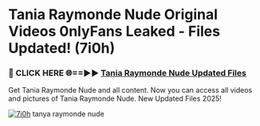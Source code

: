 # Tania Raymonde Nude Original Videos 0nlyFans Leaked - Files Updated! (7i0h)

<h3>🔴 CLICK HERE 🌐==►► <a href="https://tinyurl.com/yc6ubb5a" rel="nofollow">Tania Raymonde Nude Updated Files</a></h3>

Get Tania Raymonde Nude and all content. Now you can access all videos and pictures of Tania Raymonde Nude. New Updated Files 2025!

[![7i0h](https://i.imgur.com/7eu0CRL.gif)](https://tinyurl.com/yc6ubb5a)
tanya raymonde nude